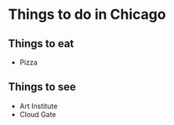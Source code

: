 # Things to do in Chicago

## Things to eat
- Pizza

## Things to see

- Art Institute
- Cloud Gate
